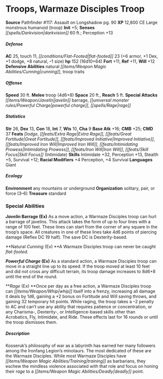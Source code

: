 ﻿---
cssclass: [monsters]
title1: Troops, Warmaze Disciples Troop
title2: Warmaze Disciples Troop
CR: 11
sources:
- name: 'Pathfinder #117: Assault on Longshadow'
  page: 90
  link: http://paizo.com/products/btpy9p1h
XP: 12800
alignment: CE
size: Large
type: monstrous humanoid
subtypes:
- troop
initiative:
  bonus: 5
senses:
  darkvision: 60
AC:
  AC: 25
  touch: 11
  flat_footed: 23
  components:
    armor: 6
    dex: 1
    dodge: 1
    natural: 8
    size: -1
HP:
  HP: 152
  long: 16d10+64
saves:
  fort: 11
  ref: 11
  will: 12
defensive_abilities:
- natural cunning
- troop traits
speeds:
  base: 30
attacks:
  melee:
  - - text: troop (4d6+8)
      entries:
      - - damage: 4d6+8
      attack: troop
  special:
  - javelin barrage
  - powerful charge
  - rage
space: 20
reach: 5
ability_scores:
  STR: 26
  DEX: 13
  CON: 18
  INT: 7
  WIS: 10
  CHA: 9
BAB: 16
CMB: 25
CMD: 37
feats:
- name: Dodge
- name: Extra Rage
- name: Great Fortitude
- name: Improved Initiative
- name: Improved Iron Will
- name: Intimidating Prowess
- name: Iron Will
- name: Skill Focus (Intimidate)
skills:
  Intimidate: 32
  Perception: 13
  Stealth: 5
  Survival: 12
  _racial_mods:
    Perception:
      _: 4
    Survival:
      _: 4
languages:
- Giant
ecology:
  environment: any mountains or underground
  organization: solitary, pair, or force (3-6)
  treasure_type: standard
special_abilities:
  Javelin Barrage (Ex): As a move action, a Warmaze Disciples troop can hurl a barrage
    of javelins. This attack takes the form of up to four lines with a range of 100
    feet. These lines can start from the corner of any square in the troop's space.
    All creatures in one of these lines take 4d6 points of piercing damage (Reflex
    DC 19 half). The save DC is Dexterity-based.
  Natural Cunning (Ex): A Warmaze Disciples troop can never be caught flat-footed.
  Powerful Charge (Ex): As a standard action, a Warmaze Disciples troop can move in
    a straight line up to its speed. If the troop moved at least 10 feet and did not
    cross any difficult terrain, its troop damage increases to 8d6+8 until the end
    of the round.
  Rage (Ex): Once per day as a free action, a Warmaze Disciples troop can whip itself
    into a frenzy, increasing all damage it deals by 1d6, gaining a +2 bonus on Fortitude
    and Will saving throws, and gaining 32 temporary hit points. While raging, the
    troop takes a -2 penalty to AC and can't use any ability that requires patience
    or concentration, or any Charisma-, Dexterity-, or Intelligence-based skills other
    than Acrobatics, Fly, Intimidate, and Ride. These effects last for 16 rounds or
    until the troop dismisses them.
desc_long: Kosseruk's philosophy of war as a labyrinth has earned her many followers
  among the Ironfang Legion's minotaurs. The most dedicated of these are the Warmaze
  Disciples. While most Warmaze Disciples have training as barbarians, they eschew
  the mindless violence associated with that role and focus on honing their rage to
  a deadly point.

---

# Troops, Warmaze Disciples Troop

**Source** Pathfinder #117: Assault on Longshadow pg. 90
**XP** 12,800
CE Large monstrous humanoid (troop)
**Init** +5; **Senses** _[[spells/Darkvision|darkvision]]_ 60 ft.; Perception +13

##### Defense

**AC** 25, touch 11, _[[conditions/Flat-Footed|flat-footed]]_ 23 (+6 armor, +1 Dex, +1 dodge, +8 natural, –1 size)
**hp** 152 (16d10+64)
**Fort** +11, **Ref** +11, **Will** +12
**Defensive Abilities** natural _[[items/Weapon Magic Abilities/Cunning|cunning]]_, troop traits

##### Offense
**Speed** 30 ft.
**Melee** troop (4d6+8)
**Space** 20 ft., **Reach** 5 ft.
**Special Attacks** _[[items/Weapon/Javelin|javelin]]_ barrage, _[[universal monster rules/Powerful Charge|powerful charge]]_, _[[spells/Rage|rage]]_

##### Statistics
**Str** 26, **Dex** 13, **Con** 18, **Int** 7, **Wis** 10, **Cha** 9
**Base Atk** +16; **CMB** +25; **CMD** 37
**Feats** _Dodge_, _[[feats/Extra Rage|Extra Rage]]_, _[[feats/Great Fortitude|Great Fortitude]]_, _[[feats/Improved Initiative|Improved Initiative]]_, _[[feats/Improved Iron Will|Improved Iron Will]]_, _[[feats/Intimidating Prowess|Intimidating Prowess]]_, _[[feats/Iron Will|Iron Will]]_, _[[feats/Skill Focus|Skill Focus]]_ (Intimidate)
**Skills** Intimidate +32, Perception +13, Stealth +5, Survival +12; **Racial Modifiers** +4 Perception, +4 Survival
**Languages** Giant

##### Ecology

**Environment** any mountains or underground
**Organization** solitary, pair, or force (3–6)
**Treasure** standard

### Special Abilities

**_Javelin_ Barrage (Ex)** As a move action, a Warmaze Disciples troop can hurl a barrage of javelins. This attack takes the form of up to four lines with a range of 100 feet. These lines can start from the corner of any square in the troop’s space. All creatures in one of these lines take 4d6 points of piercing damage (Reflex DC 19 half). The save DC is Dexterity-based.

**Natural _Cunning_ (Ex) **A Warmaze Disciples troop can never be caught _flat-footed_.

**_Powerful Charge_ (Ex)** As a standard action, a Warmaze Disciples troop can move in a straight line up to its speed. If the troop moved at least 10 feet and did not cross any difficult terrain, its troop damage increases to 8d6+8 until the end of the round.

**_Rage_ (Ex) **Once per day as a free action, a Warmaze Disciples troop can _[[items/Weapon/Whip|whip]]_ itself into a frenzy, increasing all damage it deals by 1d6, gaining a +2 bonus on Fortitude and Will saving throws, and gaining 32 temporary hit points. While raging, the troop takes a –2 penalty to AC and can’t use any ability that requires patience or concentration, or any Charisma-, Dexterity-, or Intelligence-based skills other than Acrobatics, Fly, Intimidate, and Ride. These effects last for 16 rounds or until the troop dismisses them.

##### Description

Kosseruk’s philosophy of war as a labyrinth has earned her many followers among the Ironfang Legion’s minotaurs. The most dedicated of these are the Warmaze Disciples. While most Warmaze Disciples have _[[items/Weapon Magic Abilities/Training|training]]_ as barbarians, they eschew the mindless violence associated with that role and focus on honing their _rage_ to a _[[items/Weapon Magic Abilities/Deadly|deadly]]_ point.